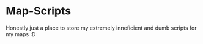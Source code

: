 # Map-Scripts

Honestly just a place to store my extremely inneficient and dumb scripts for my maps :D
